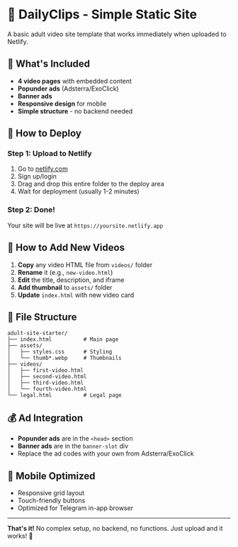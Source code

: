 # 🚀 DailyClips - Simple Static Site

A basic adult video site template that works immediately when uploaded to Netlify.

## 📁 What's Included

- **4 video pages** with embedded content
- **Popunder ads** (Adsterra/ExoClick)
- **Banner ads** 
- **Responsive design** for mobile
- **Simple structure** - no backend needed

## 🚀 How to Deploy

### **Step 1: Upload to Netlify**
1. Go to [netlify.com](https://netlify.com)
2. Sign up/login
3. Drag and drop this entire folder to the deploy area
4. Wait for deployment (usually 1-2 minutes)

### **Step 2: Done!**
Your site will be live at `https://yoursite.netlify.app`

## 📝 How to Add New Videos

1. **Copy** any video HTML file from `videos/` folder
2. **Rename** it (e.g., `new-video.html`)
3. **Edit** the title, description, and iframe
4. **Add thumbnail** to `assets/` folder
5. **Update** `index.html` with new video card

## 🎯 File Structure

```
adult-site-starter/
├── index.html          # Main page
├── assets/
│   ├── styles.css      # Styling
│   └── thumb*.webp     # Thumbnails
├── videos/
│   ├── first-video.html
│   ├── second-video.html
│   ├── third-video.html
│   └── fourth-video.html
└── legal.html          # Legal page
```

## 💰 Ad Integration

- **Popunder ads** are in the `<head>` section
- **Banner ads** are in the `banner-slot` div
- Replace the ad codes with your own from Adsterra/ExoClick

## 📱 Mobile Optimized

- Responsive grid layout
- Touch-friendly buttons
- Optimized for Telegram in-app browser

---

**That's it!** No complex setup, no backend, no functions. Just upload and it works! 🎉
